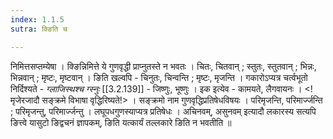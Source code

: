 ```yaml
---
index: 1.1.5
sutra: क्ङिति च

---
```

निमित्तसप्तम्येषा । क्ङिन्निमित्ते ये गुणवृद्धी प्राप्नुतस्ते न भवतः । चितः, चितवान् ; स्तुतः, स्तुतवान् ; भिन्नः, भिन्नवान् ; मृष्टः, मृष्टवान् । ङिति खल्वपि - चिनुतः, चिन्वन्ति ;  मृष्टः, मृजन्ति । गकारोऽप्यत्र चर्त्वभूतो निर्दिश्यते - _ग्लाजिस्थश्च ग्स्नुः_ [[3.2.139]] - जिष्णुः, भूष्णुः । इक इत्येव - कामयते, लैगवायनः । <!मृजेरजादौ सङ्क्रमे विभाषा वृद्धिरिष्यते!> । सङ्क्रमो नाम गुणवृद्धिप्रतिषेधविषयः । परिमृजन्ति, परिमार्ज्जन्ति ;  परिमृजन्तु, परिमार्ज्जन्तु । लघूपधगुणस्याप्यत्र प्रतिषेधः । अचिनवम्, असुनवम् इत्यादौ लकारस्य सत्यपि ङित्त्वे यासुटो ङिद्वचनं ज्ञापकम्, ङिति यत्कार्यं तल्लकारे ङिति न भवतीति ॥